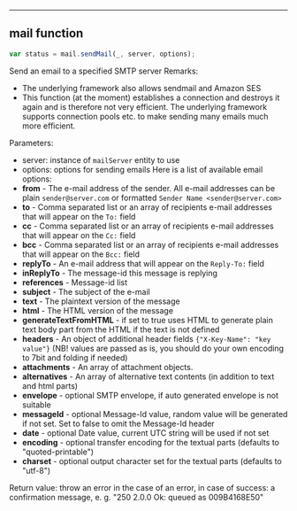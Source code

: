 -------------
## mail function 

``` javascript
var status = mail.sendMail(_, server, options);
```

Send an email to a specified SMTP server
Remarks: 
- The underlying framework also allows sendmail and Amazon SES
- This function (at the moment) establishes a connection and destroys it again and is therefore not very efficient.
  The underlying framework supports connection pools etc. to make sending many emails much more efficient.

Parameters:
- server: instance of `mailServer` entity to use
- options: options for sending emails
Here is a list of available email options:
- **from** - The e-mail address of the sender. All e-mail addresses can be plain `sender@server.com` or formatted `Sender Name <sender@server.com>`
- **to** - Comma separated list or an array of recipients e-mail addresses that will appear on the `To:` field
- **cc** - Comma separated list or an array of recipients e-mail addresses that will appear on the `Cc:` field
- **bcc** - Comma separated list or an array of recipients e-mail addresses that will appear on the `Bcc:` field
- **replyTo** - An e-mail address that will appear on the `Reply-To:` field
- **inReplyTo** - The message-id this message is replying
- **references** - Message-id list
- **subject** - The subject of the e-mail
- **text** - The plaintext version of the message
- **html** - The HTML version of the message
- **generateTextFromHTML** - if set to true uses HTML to generate plain text body part from the HTML if the text is not defined
- **headers** - An object of additional header fields `{"X-Key-Name": "key value"}` (NB! values are passed as is, you should do your own encoding to 7bit and folding if needed)
- **attachments** - An array of attachment objects.
- **alternatives** - An array of alternative text contents (in addition to text and html parts)
- **envelope** - optional SMTP envelope, if auto generated envelope is not suitable
- **messageId** - optional Message-Id value, random value will be generated if not set. Set to false to omit the Message-Id header
- **date** - optional Date value, current UTC string will be used if not set
- **encoding** - optional transfer encoding for the textual parts (defaults to "quoted-printable")
- **charset** - optional output character set for the textual parts (defaults to "utf-8")

Return value: throw an error in the case of an error, in case of success: a confirmation message, e. g. "250 2.0.0 Ok: queued as 009B4168E50"  



